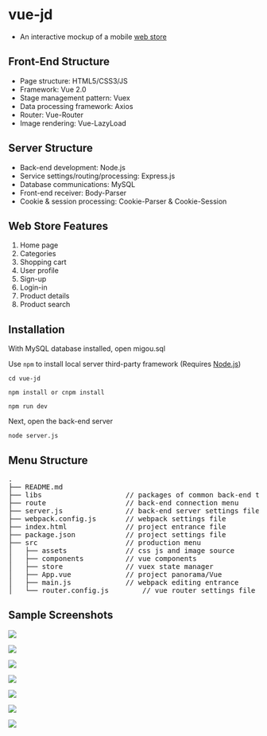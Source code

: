 # vue-jd
- An interactive mockup of a mobile [web store](https://www.jd.com/)

## Front-End Structure
- Page structure: HTML5/CSS3/JS
- Framework: Vue 2.0
- Stage management pattern: Vuex
- Data processing framework: Axios
- Router: Vue-Router
- Image rendering: Vue-LazyLoad

## Server Structure
- Back-end development: Node.js
- Service settings/routing/processing: Express.js
- Database communications: MySQL
- Front-end receiver: Body-Parser
- Cookie & session processing: Cookie-Parser & Cookie-Session

## Web Store Features
1. Home page
2. Categories
3. Shopping cart
4. User profile
5. Sign-up
6. Login-in
7. Product details
8. Product search

## Installation

With MySQL database installed, open migou.sql

Use `npm` to install local server third-party framework (Requires [Node.js](https://nodejs.org/))

```
cd vue-jd
```

```
npm install or cnpm install
```

```
npm run dev
```

Next, open the back-end server

```
node server.js
```

## Menu Structure
<pre>
.
├── README.md           
├── libs               		// packages of common back-end tools' framework (formatting/MD5 encryption etc.)
├── route              		// back-end connection menu
├── server.js          		// back-end server settings file
├── webpack.config.js  		// webpack settings file
├── index.html         		// project entrance file
├── package.json       		// project settings file
├── src                		// production menu
│   ├── assets         		// css js and image source
│   ├── components     		// vue components
│   ├── store          		// vuex state manager
│   ├── App.vue        		// project panorama/Vue
│   ├── main.js        		// webpack editing entrance
│   └── router.config.js    	// vue router settings file
</pre>

## Sample Screenshots

![](http://i.imgur.com/hc4Kdcv.png)

![](http://i.imgur.com/e1dli1Y.png)

![](http://i.imgur.com/j9bdh5O.png)

![](http://i.imgur.com/KNlLcjv.png)

![](http://i.imgur.com/m2H0mLg.png)

![](http://i.imgur.com/8GpE1qc.png)

![](http://i.imgur.com/sIfHd0z.png)
